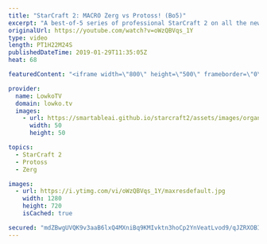 ```yaml
---
title: "StarCraft 2: MACRO Zerg vs Protoss! (Bo5)"
excerpt: "A best-of-5 series of professional StarCraft 2 on all the new maps! Subscribe for more videos: http://lowko.tv/youtube Creative Zerg: https://www.youtube.com/watch?v=xxL8RAx0tYU  Namshar vs ShoWTimE on all of the new maps that have recently been added to the new multiplayer season in StarCraft 2. This"
originalUrl: https://youtube.com/watch?v=oWzQBVqs_1Y
type: video
length: PT1H22M24S
publishedDateTime: 2019-01-29T11:35:05Z
heat: 68

featuredContent: "<iframe width=\"800\" height=\"500\" frameborder=\"0\" src=\"https://www.youtube.com/embed/oWzQBVqs_1Y\" allow=\"accelerometer; autoplay; encrypted-media; gyroscope; picture-in-picture\" allowfullscreen></iframe>"

provider:
  name: LowkoTV
  domain: lowko.tv
  images:
    - url: https://smartableai.github.io/starcraft2/assets/images/organizations/lowko.tv-50x50.jpg
      width: 50
      height: 50

topics:
  - StarCraft 2
  - Protoss
  - Zerg

images:
  - url: https://i.ytimg.com/vi/oWzQBVqs_1Y/maxresdefault.jpg
    width: 1280
    height: 720
    isCached: true

secured: "mdZBwgUVQK9v3aaB6lxQ4MXniBq9KMIvktn3hoCp2YnVeatLvod9/qJZRXOBI+aG0JpRsKIkJ6Pq2NRo5e4Z4P2wsc/rh00/s5ssjxCl4XsvXA4JuzWWDmXIvzp66LsuugbnrfvqofPiGribTx4L4lGJnbVcyQ6fJrk10J8m7xJNEk8zI19N8Zv1oIsG403tHWqvFoX+MdYAAtDNTBeKDdAtTDOqH3f98392Zixr1nm1t/XpfXFj1V/mwN8lwON5kp//kch0WobfifE8gycutnhmYrUYaDjVRZfYvT6PJLKC1dPVMaH2UH8YtG+IbLTY8Zht7m7/w2rtSUJIFqyRQYLO1sx1hFv0jy7bj5EUl7VqGm7KKvi9qEoPgbDcNxqyWwihDlcAVhf3RGFh4gksw1C12Qr+7nDGRjIncMEjyVIHqUKLQ9eV+luXFUX4QzrB;8lFbZgO3/i61XITk+hxkyw=="
---
```


